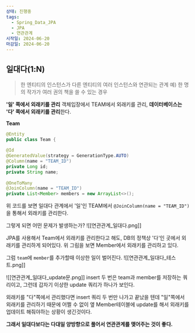 ```yaml
---
상태: 진행중
tags:
  - Spring_Data_JPA
  - JPA
  - 연관관계
시작일: 2024-06-20
마감일: 2024-06-20
---
```


## 일대다(1:N)
> 한 엔티티의 인스턴스가 다른 엔티티의 여러 인스턴스와 연관되는 관계
> 예) 한 명의 작가가 여러 권의 책을 쓸 수 있는 경우


**'일' 쪽에서 외래키를 관리**
객체입장에서 TEAM에서 외래키를 관리, **데이터베이스는 '다' 쪽에서 외래키를 관리**한다.

**Team**
```java
@Entity  
public class Team {  
  
@Id  
@GeneratedValue(strategy = GenerationType.AUTO)  
@Column(name = "TEAM_ID")  
private Long id;  
private String name;  
  
@OneToMany  
@JoinColumn(name = "TEAM_ID")  
private List<Member> members = new ArrayList<>();
```

위 코드를 보면 일대다 관계에서 '일'인 TEAM에서 `@JoinColumn(name = "TEAM_ID")`을 통해서 외래키를 관리한다.

그렇게 되면 어떤 문제가 발생하는가?
![[연관관계_일대다.png]]

JPA를 사용해서 Team에서 외래키를 관리한다고 해도, DB의 정책상 '다'인 곳에서 외래키를 관리하게 되어있다. 위 그림을 보면 Member에서 외래키를 관리하고 있다.

그럼 `team`에 `member`를 추가할때 이상한 일이 벌어진다.
![[연관관계_일대다_테스트.png]]

![[연관관계_일대다_update문.png]]
insert 두 번은 team과 member를 저장하는 쿼리이고, 그런데 갑자기 이상한 update 쿼리가 하나가 보인다.

외래키를 "다"쪽에서 관리했다면 insert 쿼리 두 번만 나가고 끝났을 텐데 "일"쪽에서 외래키를 관리하기 때문에 어쩔 수 없이 옆 Member테이블에 update를 해서 외래키를 업데이트 해줘야하는 상황이 생긴것이다.

**그래서 일대다보다는 다대일 양방향으로 풀어서 연관관계를 맺어주는 것이 좋다.**